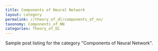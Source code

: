 ```yaml
---
title: Components of Neural Network
layout: category
permalink: //theory_of_dl/components_of_nn/
taxonomy: Components_of_NN
categories: Theory_of_DL
---
```


Sample post listing for the category "Components of Neural Network".